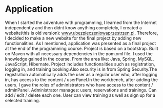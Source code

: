 # Application
When I started the adventure with programming, I learned from the Internet independently and then didnt know anything completely, I created a website(this is old version): www.ubezpieczeniowaprzestrzen.pl. Therefore, I decided to make a new website for the final project by adding new functionalities. As I mentioned, application was presented as a final project at the end of the programming course.
Project is based on a bootstrap. Built on Maven with all necessary dependencies in the pom.xml file.
I used the knowledge gained in the course. From the area like: Java, Spring, MySQL, JavaScript, Hibernate.
Project includes functionalities such as registration, logging in, and training booking.Also security is in from Spring Security.The registration automatically adds the user as a regular user who, after logging in, has access to the content / userPanel.In the workbench, after adding the users, I gave the roles of administrators who have access to the content / adminPanel.
Administrator manages: users, reservations and trainings. Can add / edit / delete each one.
User can view training as well as sign up for a selected training.
